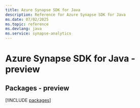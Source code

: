 ```yaml
---
title: Azure Synapse SDK for Java
description: Reference for Azure Synapse SDK for Java
ms.date: 07/02/2025
ms.topic: reference
ms.devlang: java
ms.service: synapse-analytics
---
```

# Azure Synapse SDK for Java - preview
## Packages - preview
[!INCLUDE [packages](synapse-index.md)]